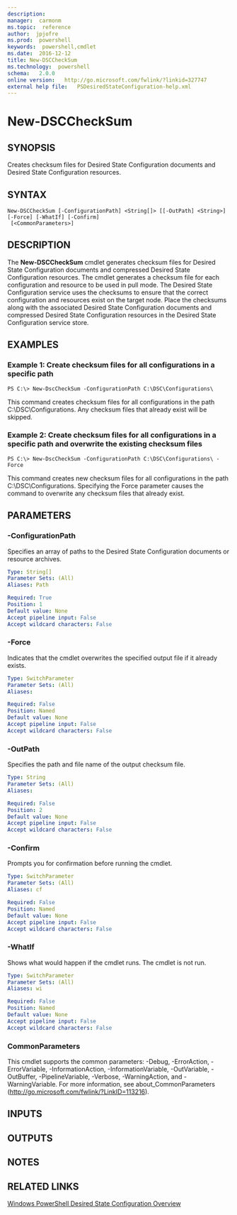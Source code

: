 ```yaml
---
description:  
manager:  carmonm
ms.topic:  reference
author:  jpjofre
ms.prod:  powershell
keywords:  powershell,cmdlet
ms.date:  2016-12-12
title: New-DSCCheckSum
ms.technology:  powershell
schema:   2.0.0
online version:   http://go.microsoft.com/fwlink/?linkid=327747
external help file:   PSDesiredStateConfiguration-help.xml
---
```



# New-DSCCheckSum

## SYNOPSIS
Creates checksum files for Desired State Configuration documents and Desired State Configuration resources.

## SYNTAX

```
New-DSCCheckSum [-ConfigurationPath] <String[]> [[-OutPath] <String>] [-Force] [-WhatIf] [-Confirm]
 [<CommonParameters>]
```

## DESCRIPTION
The **New-DSCCheckSum** cmdlet generates checksum files for Desired State Configuration documents and compressed Desired State Configuration resources.
The cmdlet generates a checksum file for each configuration and resource to be used in pull mode.
The Desired State Configuration service uses the checksums to ensure that the correct configuration and resources exist on the target node.
Place the checksums along with the associated Desired State Configuration documents and compressed Desired State Configuration resources in the Desired State Configuration service store.

## EXAMPLES

### Example 1: Create checksum files for all configurations in a specific path
```
PS C:\> New-DscCheckSum -ConfigurationPath C:\DSC\Configurations\
```

This command creates checksum files for all configurations in the path C:\DSC\Configurations.
Any checksum files that already exist will be skipped.

### Example 2: Create checksum files for all configurations in a specific path and overwrite the existing checksum files
```
PS C:\> New-DscCheckSum -ConfigurationPath C:\DSC\Configurations\ -Force
```

This command creates new checksum files for all configurations in the path C:\DSC\Configurations.
Specifying the Force parameter causes the command to overwrite any checksum files that already exist.

## PARAMETERS

### -ConfigurationPath
Specifies an array of paths to the Desired State Configuration documents or resource archives.

```yaml
Type: String[]
Parameter Sets: (All)
Aliases: Path

Required: True
Position: 1
Default value: None
Accept pipeline input: False
Accept wildcard characters: False
```

### -Force
Indicates that the cmdlet overwrites the specified output file if it already exists.

```yaml
Type: SwitchParameter
Parameter Sets: (All)
Aliases: 

Required: False
Position: Named
Default value: None
Accept pipeline input: False
Accept wildcard characters: False
```

### -OutPath
Specifies the path and file name of the output checksum file.

```yaml
Type: String
Parameter Sets: (All)
Aliases: 

Required: False
Position: 2
Default value: None
Accept pipeline input: False
Accept wildcard characters: False
```

### -Confirm
Prompts you for confirmation before running the cmdlet.

```yaml
Type: SwitchParameter
Parameter Sets: (All)
Aliases: cf

Required: False
Position: Named
Default value: None
Accept pipeline input: False
Accept wildcard characters: False
```

### -WhatIf
Shows what would happen if the cmdlet runs. The cmdlet is not run.

```yaml
Type: SwitchParameter
Parameter Sets: (All)
Aliases: wi

Required: False
Position: Named
Default value: None
Accept pipeline input: False
Accept wildcard characters: False
```

### CommonParameters
This cmdlet supports the common parameters: -Debug, -ErrorAction, -ErrorVariable, -InformationAction, -InformationVariable, -OutVariable, -OutBuffer, -PipelineVariable, -Verbose, -WarningAction, and -WarningVariable. For more information, see about_CommonParameters (http://go.microsoft.com/fwlink/?LinkID=113216).

## INPUTS

## OUTPUTS

## NOTES

## RELATED LINKS

[Windows PowerShell Desired State Configuration Overview](http://go.microsoft.com/fwlink/?LinkID=311940)

